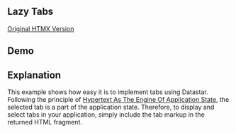 ## Lazy Tabs

[Original HTMX Version](https://htmx.org/examples/tabs-hateoas/)

## Demo

<div
    id="lazy_tabs"
    data-on-load="@get('/examples/lazy_tabs/data')"
>
</div>

## Explanation

This example shows how easy it is to implement tabs using Datastar. Following the principle of [Hypertext As The Engine Of Application State](https://en.wikipedia.org/wiki/HATEOAS), the selected tab is a part of the application state. Therefore, to display and select tabs in your application, simply include the tab markup in the returned HTML fragment.
